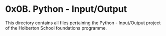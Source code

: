 # 0x0B. Python - Input/Output

This directory contains all files pertaining the Python - Input/Output project of the Holberton School foundations programme.
